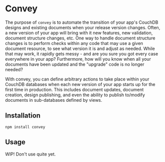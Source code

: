 # Convey

The purpose of `convey` is to automate the transition of your app's CouchDB designs and existing documents when your release version changes. Often, a new version of your app will bring with it new features, new validation, document structure changes, etc. One way to handle document structure changes is to perform checks within any code that may use a given document resource, to see what version it is and adjust as needed. While that may work, it rapidly gets messy - and are you sure you got every case everywhere in your app? Furthermore, how will you know when all your documents have been updated and the "upgrade" code is no longer needed?

With convey, you can define arbitrary actions to take place within your CouchDB databases when each new version of your app starts up for the first time in production. This includes document updates, document creation, design publishing, and even the ability to publish to/modify documents in sub-databases defined by views.

## Installation

```
npm install convey
```

## Usage

WIP! Don't use quite yet.